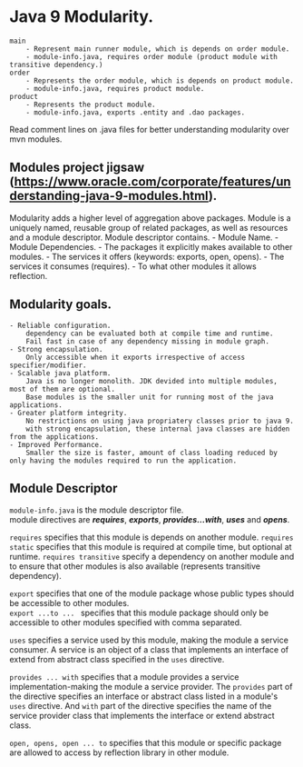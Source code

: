 # Java 9 Modularity.
    main
        - Represent main runner module, which is depends on order module.
        - module-info.java, requires order module (product module with transitive dependency.)
    order
        - Represents the order module, which is depends on product module.
        - module-info.java, requires product module.    
    product
        - Represents the product module.
        - module-info.java, exports .entity and .dao packages.

Read comment lines on .java files for better understanding modularity over mvn modules.

## Modules project jigsaw (https://www.oracle.com/corporate/features/understanding-java-9-modules.html).
Modularity adds a higher level of aggregation above packages.
Module is a uniquely named, reusable group of related packages, as well as resources and a module descriptor.
Module descriptor contains.
    - Module Name.
    - Module Dependencies.
    - The packages it explicitly makes available to other modules.
    - The services it offers (keywords: exports, open, opens).
    - The services it consumes (requires).
    - To what other modules it allows reflection.

## Modularity goals.
    - Reliable configuration.
        dependency can be evaluated both at compile time and runtime.
        Fail fast in case of any dependency missing in module graph.
    - Strong encapsulation.
        Only accessible when it exports irrespective of access specifier/modifier.
    - Scalable java platform.
        Java is no longer monolith. JDK devided into multiple modules, most of them are optional. 
        Base modules is the smaller unit for running most of the java applications.
    - Greater platform integrity.
        No restrictions on using java propriatery classes prior to java 9.
        with strong encapsulation, these internal java classes are hidden from the applications.
    - Improved Performance.
        Smaller the size is faster, amount of class loading reduced by only having the modules required to run the application.

## Module Descriptor
 ```module-info.java``` is the module descriptor file.  
 module directives are ***requires***, ***exports***, ***provides…with***, ***uses*** and ***opens***.
 
 ```requires```  specifies that this module is depends on another module.
    ````requires static```` specifies that this module is required at compile time, but optional at runtime.
    ```requires transitive``` specify a dependency on another module and to ensure that other modules is also available 
    (represents transitive dependency).  

 ```export``` specifies that one of the module package whose public types should be accessible to other modules.  
 ```export ...to ... ``` specifies that this module package should only be accessible to other modules specified with comma separated.

 ```uses``` specifies a service used by this module, making the module a service consumer. 
 A service is an object of a class that implements an interface of extend from abstract class specified in the ```uses``` directive.

 ```provides ... with``` specifies that a module provides a service implementation-making the module a service provider.
 The ```provides``` part of the directive specifies an interface or abstract class listed in a module's ```uses``` directive.
 And ```with``` part of the directive specifies the name of the service provider class that implements the interface or extend abstract class.
 
```open, opens, open ... to``` specifies that this module or specific package are allowed to access by reflection library in other module.



 
  
 

